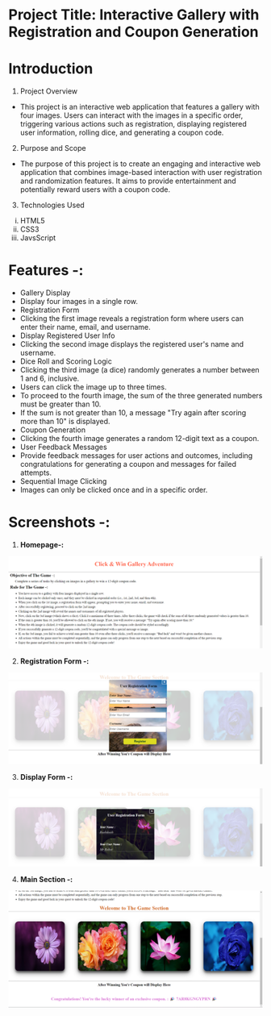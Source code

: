 # Project Title: Interactive Gallery with Registration and Coupon Generation


# Introduction

1. Project Overview
- This project is an interactive web application that features a gallery with four images. Users can interact with the images in a specific order, triggering various actions such as registration, displaying registered user information, rolling dice, and generating a coupon code.

2. Purpose and Scope
- The purpose of this project is to create an engaging and interactive web application that combines image-based interaction with user registration and randomization features. It aims to provide entertainment and potentially reward users with a coupon code.

3. Technologies Used

<ol type="i">
    <li>HTML5</li>
    <li>CSS3</li>
    <li>JavsScript</li>
</ol>



# Features -:
- Gallery Display
- Display four images in a single row.
- Registration Form
- Clicking the first image reveals a registration form where users can enter their name, email, and username.
- Display Registered User Info
- Clicking the second image displays the registered user's name and username.
- Dice Roll and Scoring Logic
- Clicking the third image (a dice) randomly generates a number between 1 and 6, inclusive.
- Users can click the image up to three times.
- To proceed to the fourth image, the sum of the three generated numbers must be greater than 10.
- If the sum is not greater than 10, a message "Try again after scoring more than 10" is displayed.
- Coupon Generation
- Clicking the fourth image generates a random 12-digit text as a coupon.
- User Feedback Messages
- Provide feedback messages for user actions and outcomes, including congratulations for generating a coupon and messages for failed attempts.
- Sequential Image Clicking
- Images can only be clicked once and in a specific order.

# Screenshots -:

1. <b>Homepage-:</b>
  <img src="./assets/Screenshot/first.png" alt="homepage">

2. <b>Registration Form -:</b> 
<img src="./assets/Screenshot/third.png" alt="third">
  
3. <b>Display Form -: </b>
<img src="./assets/Screenshot/second.png" alt="second">

4. <b>Main Section -: </b>
<img src="./assets/Screenshot/fourth.png" alt="fourth">
  
